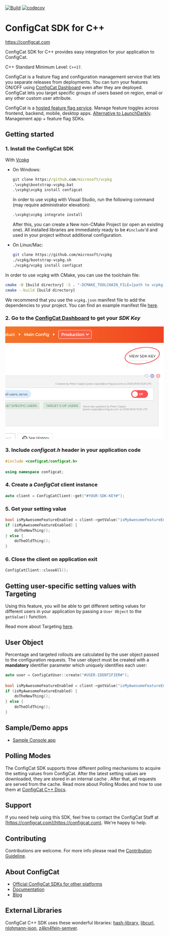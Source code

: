 
[![Build](https://img.shields.io/github/actions/workflow/status/configcat/cpp-sdk/cpp-ci.yml?logo=GitHub&label=windows%20%2F%20macos%20%2F%20linux&branch=main)](https://github.com/configcat/cpp-sdk/actions/workflows/cpp-ci.yml)
[![codecov](https://codecov.io/gh/configcat/cpp-sdk/branch/main/graph/badge.svg?token=cvUgfof8k7)](https://codecov.io/gh/configcat/cpp-sdk)

# ConfigCat SDK for C++

https://configcat.com

ConfigCat SDK for C++ provides easy integration for your application to ConfigCat.

C++ Standard Minimum Level: `C++17`.

ConfigCat is a feature flag and configuration management service that lets you separate releases from deployments. You can turn your features ON/OFF using [ConfigCat Dashboard](http://app.configcat.com) even after they are deployed. ConfigCat lets you target specific groups of users based on region, email or any other custom user attribute.

ConfigCat is a [hosted feature flag service](http://configcat.com). Manage feature toggles across frontend, backend, mobile, desktop apps. [Alternative to LaunchDarkly](https://configcat.com/launchdarkly-vs-configcat). Management app + feature flag SDKs.

## Getting started

### 1. Install the ConfigCat SDK
With [Vcpkg](https://github.com/microsoft/vcpkg)

- On Windows:
  ```cmd
  git clone https://github.com/microsoft/vcpkg
  .\vcpkg\bootstrap-vcpkg.bat
  .\vcpkg\vcpkg install configcat
  ```

  In order to use vcpkg with Visual Studio,
  run the following command (may require administrator elevation):

  ```cmd
  .\vcpkg\vcpkg integrate install
  ```

  After this, you can create a New non-CMake Project (or open an existing one).
  All installed libraries are immediately ready to be `#include`'d and used
  in your project without additional configuration.


- On Linux/Mac:
  ```bash
  git clone https://github.com/microsoft/vcpkg
  ./vcpkg/bootstrap-vcpkg.sh
  ./vcpkg/vcpkg install configcat
  ```

In order to use vcpkg with CMake, you can use the toolchain file:

```bash
cmake -B [build directory] -S . "-DCMAKE_TOOLCHAIN_FILE=[path to vcpkg]/scripts/buildsystems/vcpkg.cmake"
cmake --build [build directory]
```

We recommend that you use the `vcpkg.json` manifest file to add the dependencies to your project.
You can find an example manifest file [here](example/vcpkg.json).

### 2. Go to the <a href="https://app.configcat.com/sdkkey" target="_blank">ConfigCat Dashboard</a> to get your *SDK Key*
![SDK-KEY](https://raw.githubusercontent.com/ConfigCat/cpp-sdk/master/media/readme02-3.png "SDK-KEY")

### 3. Include *configcat.h* header in your application code
```cpp
#include <configcat/configcat.h>

using namespace configcat;
```

### 4. Create a *ConfigCat* client instance
```cpp
auto client = ConfigCatClient::get("#YOUR-SDK-KEY#");
```

### 5. Get your setting value
```cpp
bool isMyAwesomeFeatureEnabled = client->getValue("isMyAwesomeFeatureEnabled", false);
if (isMyAwesomeFeatureEnabled) {
    doTheNewThing();
} else {
    doTheOldThing();
}
```
### 6. Close the client on application exit
```cpp
ConfigCatClient::closeAll();
```

## Getting user-specific setting values with Targeting
Using this feature, you will be able to get different setting values for different users in your application by passing a `User Object` to the `getValue()` function.

Read more about Targeting [here](https://configcat.com/docs/advanced/targeting/).

## User Object
Percentage and targeted rollouts are calculated by the user object passed to the configuration requests.
The user object must be created with a **mandatory** identifier parameter which uniquely identifies each user:
```cpp
auto user = ConfigCatUser::create("#USER-IDENTIFIER#");

bool isMyAwesomeFeatureEnabled = client->getValue("isMyAwesomeFeatureEnabled", false, user);
if (isMyAwesomeFeatureEnabled) {
    doTheNewThing();
} else {
    doTheOldThing();
}
```

## Sample/Demo apps
* [Sample Console app](https://github.com/ConfigCat/cpp-sdk/tree/main/samples/)

## Polling Modes
The ConfigCat SDK supports three different polling mechanisms to acquire the setting values from ConfigCat. After the latest setting values are downloaded, they are stored in an internal cache . After that, all requests are served from the cache. Read more about Polling Modes and how to use them at [ConfigCat C++ Docs](https://configcat.com/docs/sdk-reference/cpp/).

## Support
If you need help using this SDK, feel free to contact the ConfigCat Staff at [https://configcat.com](https://configcat.com). We're happy to help.

## Contributing
Contributions are welcome. For more info please read the [Contribution Guideline](CONTRIBUTING.md).

## About ConfigCat
- [Official ConfigCat SDKs for other platforms](https://github.com/configcat)
- [Documentation](https://configcat.com/docs)
- [Blog](https://configcat.com/blog)

## External Libraries
ConfigCat C++ SDK uses these wonderful libraries: [hash-library](https://create.stephan-brumme.com/hash-library), [libcurl](https://curl.se/libcurl), [nlohmann-json](https://github.com/nlohmann/json), [z4kn4fein-semver](https://github.com/z4kn4fein/cpp-semver).
